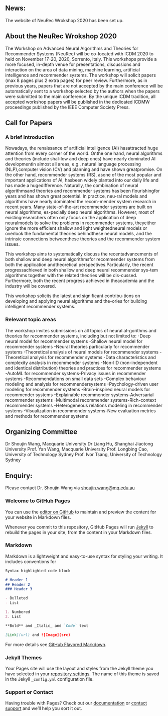 ## **News:**
The website of NeuRec Wrokshop 2020 has been set up. 


## **About the NeuRec Wrokshop 2020** 
The Workshop on Advanced Neural Algorithms and Theories for Recommender Systems (NeuRec) will be co-located with ICDM 2020 to held on November 17-20, 2020, Sorrento, Italy. This workshops provide a more focused, in-depth venue for presentations, discussions and interaction on the area of data mining, machine learning, artificial intelligence and recommender systems. The workshop will solicit papers (max 8 pages plus 2 extra pages) for peer review. Furthermore, as in previous years, papers that are not accepted by the main conference will be automatically sent to a workshop selected by the authors when the papers were submitted to the main conference. By the unique ICDM tradition, all accepted workshop papers will be published in the dedicated ICDMW proceedings published by the IEEE Computer Society Press.


## **Call for Papers**
### A brief introduction
Nowadays, the renaissance of artificial intelligence (AI) hasattracted huge attention from every corner of the world.  Onthe one hand,  neural algorithms and theories (include shal-low and deep ones) have nearly dominated AI developmentin almost all areas, e.g., natural language processing (NLP),computer  vision  (CV)  and  planning  and  have  shown  greatpromise.  On the other hand, recommender systems (RS), asone of the most popular and important applications of AI, hasbeen widely planted into our daily life and has made a hugedifference.  Naturally, the combination of neural algorithmsand theories and recommender systems has been flourishingfor  years  and  has  shown  great  potential.   In  practice,  neu-ral models and algorithms have nearly dominated the recom-mender system research in recent years.  Many state-of-the-art recommender systems are built on neural algorithms, es-pecially deep neural algorithms.  However, most of existingresearchers often only focus on the application of deep neuralmodels to solve the problems in recommender systems, theyeither  ignore  the  more  efficient  shallow  and  light  weightedneural models or overlook the fundamental theories behindthese neural models,  and the intrinsic connections betweenthese theories and the recommender system issues.

This  workshop  aims  to  systematically  discuss  the  recentadvancements  of  both  shallow  and  deep  neural  algorithmsfor  recommender  systems  from  both  the  application  andtheoretical  perspectives.Particularly,  the  recent  progressachieved in both shallow and deep neural recommender sys-tem algorithms together with the related theories will be dis-cussed. Furthermore, both the recent progress achieved in theacademia and the industry will be covered.

This workshop solicits the latest and significant contribu-tions on developing and applying neural algorithms and the-ories for building intelligent recommender systems.

### Relevant topic areas
The workshop invites submissions on all topics of neural al-gorithms  and  theories  for  recommender  systems,  including
but not limited to:
-Deep neural model for recommender systems
-Shallow neural model for recommender systems
-Neural theories particularly for recommender systems
-Theoretical analysis of neural models for recommender systems
-Theoretical analysis for recommender systems
-Data  characteristics  and  complexity  analysis  in  recommender systems
-Non-IID (non-independent and identical distribution) theories and practices for recommender systems
-AutoML for recommender systems-Privacy issues in recommender systems
-Recommendations on small data sets
-Complex behaviour modeling and analysis for recommendersystems
-Psychology-driven user modeling for recommender systems
-Brain-inspired neural models for recommender systems
-Explainable recommender systems-Adversarial recommender systems
-Multimodal recommender systems-Rich-context recommender systems
-Heterogeneous relations modeling in recommender systems
-Visualization in recommender systems-New evaluation metrics and methods for recommender systems


## **Organizing Committee**
Dr Shoujin Wang, Macquarie University
Dr Liang Hu, Shanghai Jiaotong University
Prof. Yan Wang, Macquarie University
Prof. Longbing Cao, University of Technology Sydney
Prof. Ivor Tsang, University of Technology Sydney

## Enquiry: 
Please contact Dr. Shoujin Wang via shoujin.wang@mq.edu.au




### Welcome to GitHub Pages

You can use the [editor on GitHub](https://github.com/786121244/NeuRec-Workshop/edit/master/index.md) to maintain and preview the content for your website in Markdown files.

Whenever you commit to this repository, GitHub Pages will run [Jekyll](https://jekyllrb.com/) to rebuild the pages in your site, from the content in your Markdown files.

### Markdown

Markdown is a lightweight and easy-to-use syntax for styling your writing. It includes conventions for

```markdown
Syntax highlighted code block

# Header 1
## Header 2
### Header 3

- Bulleted
- List

1. Numbered
2. List

**Bold** and _Italic_ and `Code` text

[Link](url) and ![Image](src)
```

For more details see [GitHub Flavored Markdown](https://guides.github.com/features/mastering-markdown/).

### Jekyll Themes

Your Pages site will use the layout and styles from the Jekyll theme you have selected in your [repository settings](https://github.com/786121244/NeuRec-Workshop/settings). The name of this theme is saved in the Jekyll `_config.yml` configuration file.

### Support or Contact

Having trouble with Pages? Check out our [documentation](https://help.github.com/categories/github-pages-basics/) or [contact support](https://github.com/contact) and we’ll help you sort it out.
